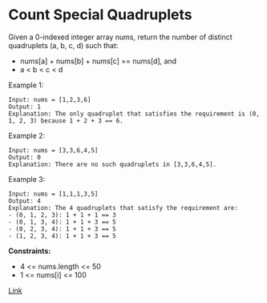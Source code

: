 # Count Special Quadruplets
Given a 0-indexed integer array nums, return the number of distinct quadruplets (a, b, c, d) such that:

- nums[a] + nums[b] + nums[c] == nums[d], and
- a < b < c < d

 
Example 1:

```
Input: nums = [1,2,3,6]
Output: 1
Explanation: The only quadruplet that satisfies the requirement is (0, 1, 2, 3) because 1 + 2 + 3 == 6.
```

Example 2:

```
Input: nums = [3,3,6,4,5]
Output: 0
Explanation: There are no such quadruplets in [3,3,6,4,5].
```

Example 3:

```
Input: nums = [1,1,1,3,5]
Output: 4
Explanation: The 4 quadruplets that satisfy the requirement are:
- (0, 1, 2, 3): 1 + 1 + 1 == 3
- (0, 1, 3, 4): 1 + 1 + 3 == 5
- (0, 2, 3, 4): 1 + 1 + 3 == 5
- (1, 2, 3, 4): 1 + 1 + 3 == 5
```

**Constraints:**
- 4 <= nums.length <= 50
- 1 <= nums[i] <= 100

[Link](https://leetcode.com/problems/count-special-quadruplets/description/)